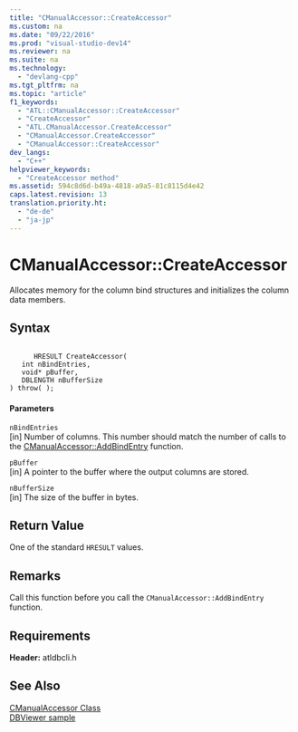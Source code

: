 ```yaml
---
title: "CManualAccessor::CreateAccessor"
ms.custom: na
ms.date: "09/22/2016"
ms.prod: "visual-studio-dev14"
ms.reviewer: na
ms.suite: na
ms.technology: 
  - "devlang-cpp"
ms.tgt_pltfrm: na
ms.topic: "article"
f1_keywords: 
  - "ATL::CManualAccessor::CreateAccessor"
  - "CreateAccessor"
  - "ATL.CManualAccessor.CreateAccessor"
  - "CManualAccessor.CreateAccessor"
  - "CManualAccessor::CreateAccessor"
dev_langs: 
  - "C++"
helpviewer_keywords: 
  - "CreateAccessor method"
ms.assetid: 594c8d6d-b49a-4818-a9a5-81c8115d4e42
caps.latest.revision: 13
translation.priority.ht: 
  - "de-de"
  - "ja-jp"
---
```

# CManualAccessor::CreateAccessor
Allocates memory for the column bind structures and initializes the column data members.  
  
## Syntax  
  
```  
  
      HRESULT CreateAccessor(   
   int nBindEntries,   
   void* pBuffer,   
   DBLENGTH nBufferSize    
) throw( );  
```  
  
#### Parameters  
 `nBindEntries`  
 [in] Number of columns. This number should match the number of calls to the [CManualAccessor::AddBindEntry](../vs140/cmanualaccessor--addbindentry.md) function.  
  
 `pBuffer`  
 [in] A pointer to the buffer where the output columns are stored.  
  
 `nBufferSize`  
 [in] The size of the buffer in bytes.  
  
## Return Value  
 One of the standard `HRESULT` values.  
  
## Remarks  
 Call this function before you call the `CManualAccessor::AddBindEntry` function.  
  
## Requirements  
 **Header:** atldbcli.h  
  
## See Also  
 [CManualAccessor Class](../vs140/cmanualaccessor-class.md)   
 [DBViewer sample](../vs140/visual-c---samples.md)